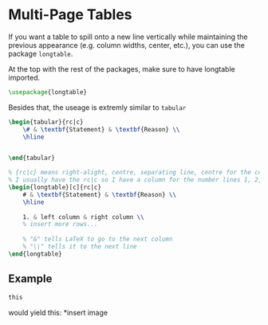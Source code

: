 # Multi-Page Tables
If you want a table to spill onto a new line vertically while maintaining the previous appearance (e.g. column widths, center, etc.), you can use the package `longtable`.


At the top with the rest of the packages, make sure to have longtable imported.
```latex
\usepackage{longtable}
```

Besides that, the useage is extremly similar to `tabular`

<!-- <table border="0">
 <tr>
    <td><b style="font-size:25px">Tabular</b></td>
    <td><b style="font-size:25px">Longtable</b></td>
 </tr>

 <tr>
    <td>
    something
    </td>
    <td>
    something2
    </td>
 </tr>
</table> -->




```latex
\begin{tabular}{rc|c}
    \# & \textbf{Statement} & \textbf{Reason} \\
    \hline


\end{tabular}
```


```latex
% {rc|c} means right-alight, centre, separating line, centre for the columns
% I usually have the rc|c so I have a column for the number lines 1, 2, 3...
\begin{longtable}[c]{rc|c}
    # & \textbf{Statement} & \textbf{Reason} \\
    \hline
    
    1. & left column & right column \\
    % insert more rows...
    
    % "&" tells LaTeX to go to the next column 
    % "\\" tells it to the next line
\end{longtable}
```







## Example

```latex
this

```
would yield this:
*insert image